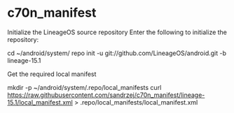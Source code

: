 # c70n_manifest
Initialize the LineageOS source repository
Enter the following to initialize the repository:

cd ~/android/system/
repo init -u git://github.com/LineageOS/android.git -b lineage-15.1

Get the required local manifest

mkdir -p ~/android/system/.repo/local_manifests
curl https://raw.githubusercontent.com/sandrzej/c70n_manifest/lineage-15.1/local_manifest.xml > .repo/local_manifests/local_manifest.xml
